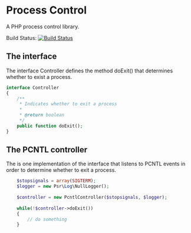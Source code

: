 Process Control
===============

A PHP process control library.

Build Status: [![Build Status](https://travis-ci.org/aboutcoders/process-control.svg?branch=master)](https://travis-ci.org/aboutcoders/process-control)

## The interface

The interface Controller defines the method doExit() that determines whether to exist a process.

```php
interface Controller
{
    /**
     * Indicates whether to exit a process
     *
     * @return boolean
     */
    public function doExit();
}
```

## The PCNTL controller

The is one implementation of the interface that listens to PCNTL events in order to determine whether to exit a process.

```php
    $stopsignals = array(SIGTERM);
    $logger = new Psr\Log\NullLogger();
    
    $controller = new PcntlController($stopsignals, $logger);
    
    while(!$controller->doExit())
    {
        // do something
    }
```